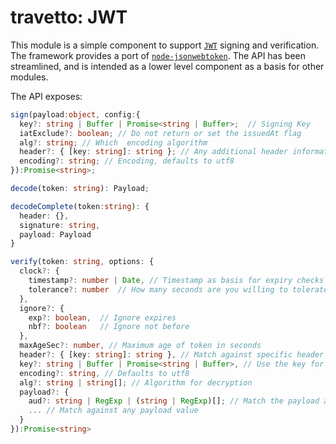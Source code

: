 travetto: JWT
===

This module is a simple component to support [`JWT`](https://jwt.io/) signing and verification.  The framework provides a port of [`node-jsonwebtoken`](https://github.com/auth0/node-jsonwebtoken). The API has been streamlined, and is intended as a lower level component as a basis for other modules.

The API exposes:

```typescript
sign(payload:object, config:{
  key?: string | Buffer | Promise<string | Buffer>;  // Signing Key
  iatExclude?: boolean; // Do not return or set the issuedAt flag
  alg?: string; // Which  encoding algorithm
  header?: { [key: string]: string }; // Any additional header information
  encoding?: string; // Encoding, defaults to utf8
}):Promise<string>;
```

```typescript
decode(token: string): Payload;

decodeComplete(token:string): {
  header: {},
  signature: string,
  payload: Payload
}
```

```typescript
verify(token: string, options: {
  clock?: { 
    timestamp?: number | Date, // Timestamp as basis for expiry checks
    tolerance?: number  // How many seconds are you willing to tolerate
  },
  ignore?: { 
    exp?: boolean,  // Ignore expires
    nbf?: boolean   // Ignore not before
  },
  maxAgeSec?: number, // Maximum age of token in seconds
  header?: { [key: string]: string }, // Match against specific header fields
  key?: string | Buffer | Promise<string | Buffer>, // Use the key for decoding token
  encoding?: string, // Defaults to utf8
  alg?: string | string[]; // Algorithm for decryption
  payload?: {
    aud?: string | RegExp | (string | RegExp)[]; // Match the payload aud against a set of audiences
    ... // Match against any payload value
  } 
}):Promise<string>
```
